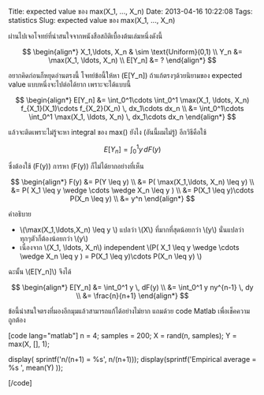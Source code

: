 Title: expected value ของ max(X_1, ..., X_n) 
Date: 2013-04-16 10:22:08
Tags: statistics 
Slug: expected value ของ max(X_1, ..., X_n) 


ผ่านไปเจอโจทย์ที่น่าสนใจจากหนังสือสถิติเบื้องต้นเล่มหนึ่งดังนี้

$$
\begin{align*}
X_1,\ldots, X_n & \sim \text{Uniform}(0,1) \\
Y_n &= \max(X_1, \ldots, X_n) \\
E[Y_n] &= ?
\end{align*}
$$

อยากคิดก่อนก็หยุดอ่านตรงนี้ โจทย์ข้อนี้ให้หา \(E[Y_n]\) ถ้าแก้ตรงๆด้วยนิยามของ expected value แบบหนึ่งจะไปต่อได้ยาก เพราะจะได้แบบนี้

$$
\begin{align*}
E[Y_n] &= \int_0^1\cdots \int_0^1 \max(X_1, \ldots, X_n) f_{X_1}(X_1)\cdots f_{X_2}(X_n) \, dx_1\cdots dx_n \\
&= \int_0^1\cdots \int_0^1 \max(X_1, \ldots, X_n) \, dx_1\cdots dx_n
\end{align*}
$$

แล้วจะติดเพราะไม่รู้จะหา integral ของ max() ยังไง (อันนี้ผมไม่รู้) อีกวิธีคือใช้

$$ E[Y_n] = \int_0^1 y \, dF(y) $$

ซึ่งต้องใช้ \(F(y)\) การหา \(F(y)\) ก็ไม่ได้ยากอย่างที่เห็น

$$
\begin{align*}
F(y) &= P(Y \leq y) \\
&= P( \max(X_1,\ldots, X_n) \leq y) \\
&= P( X_1 \leq y \wedge \cdots \wedge X_n \leq y ) \\
&= P(X_1 \leq y)\cdots P(X_n \leq y) \\
&= y^n
\end{align*}
$$

คำอธิบาย
<ul>
	<li>\(\max(X_1,\ldots,X_n) \leq y \) แปลว่า \(X\) ที่มากที่สุดน้อยกว่า \(y\) นั่นแปลว่า ทุกๆตัวก็ต้องน้อยกว่า \(y\)</li>
	<li>เนื่องจาก \(X_1, \ldots, X_n\) independent \(P( X_1 \leq y \wedge \cdots \wedge X_n \leq y ) = P(X_1 \leq y)\cdots P(X_n \leq y) \)</li>
</ul>
ฉะนั้น \(E[Y_n]\) จึงได้

$$
\begin{align*}
E[Y_n] &= \int_0^1 y \, dF(y) \\
&= \int_0^1 y ny^{n-1} \, dy \\
&= \frac{n}{n+1}
\end{align*}
$$

ข้อนี้น่าสนใจตรงที่มองอีกมุมแล้วสามารถแก้ได้อย่างไม่ยาก แถมด้วย code Matlab เพื่อเช็คความถูกต้อง

[code lang="matlab"]
n = 4;
samples = 200;
X = rand(n, samples);
Y = max(X, [], 1);

display( sprintf('n/(n+1) = %s', n/(n+1)));
display(sprintf('Empirical average = %s ', mean(Y) ));

[/code]
